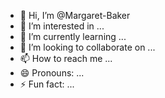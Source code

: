 - 👋 Hi, I’m @Margaret-Baker
- 👀 I’m interested in ...
- 🌱 I’m currently learning ...
- 💞️ I’m looking to collaborate on ...
- 📫 How to reach me ...
- 😄 Pronouns: ...
- ⚡ Fun fact: ...

<!---
Margaret-Baker/Margaret-Baker is a ✨ special ✨ repository because its `README.md` (this file) appears on your GitHub profile.
You can click the Preview link to take a look at your changes.
--->
